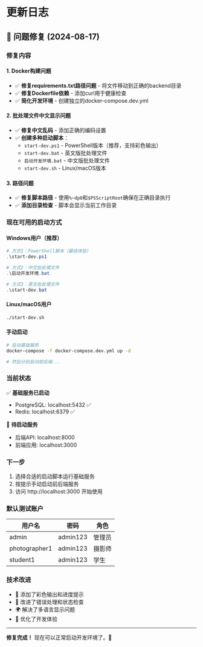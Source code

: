 # 更新日志

## 🔧 问题修复 (2024-08-17)

### 修复内容

#### 1. Docker构建问题
- ✅ **修复requirements.txt路径问题** - 将文件移动到正确的backend目录
- ✅ **修复Dockerfile依赖** - 添加curl用于健康检查
- ✅ **简化开发环境** - 创建独立的docker-compose.dev.yml

#### 2. 批处理文件中文显示问题
- ✅ **修复中文乱码** - 添加正确的编码设置
- ✅ **创建多种启动脚本**：
  - `start-dev.ps1` - PowerShell版本（推荐，支持彩色输出）
  - `start-dev.bat` - 英文版批处理文件
  - `启动开发环境.bat` - 中文版批处理文件
  - `start-dev.sh` - Linux/macOS版本

#### 3. 路径问题
- ✅ **修复脚本路径** - 使用`%~dp0`和`$PSScriptRoot`确保在正确目录执行
- ✅ **添加目录检查** - 脚本会显示当前工作目录

### 现在可用的启动方式

#### Windows用户（推荐）
```powershell
# 方式1：PowerShell脚本（最佳体验）
.\start-dev.ps1

# 方式2：中文批处理文件
.\启动开发环境.bat

# 方式3：英文批处理文件
.\start-dev.bat
```

#### Linux/macOS用户
```bash
./start-dev.sh
```

#### 手动启动
```bash
# 启动基础服务
docker-compose -f docker-compose.dev.yml up -d

# 然后分别启动前后端...
```

### 当前状态

✅ **基础服务已启动**
- PostgreSQL: localhost:5432 ✅
- Redis: localhost:6379 ✅

🔄 **待启动服务**
- 后端API: localhost:8000
- 前端应用: localhost:3000

### 下一步

1. 选择合适的启动脚本运行基础服务
2. 按提示手动启动前后端服务
3. 访问 http://localhost:3000 开始使用

### 默认测试账户

| 用户名 | 密码 | 角色 |
|--------|------|------|
| admin | admin123 | 管理员 |
| photographer1 | admin123 | 摄影师 |
| student1 | admin123 | 学生 |

### 技术改进

- 🎨 添加了彩色输出和进度提示
- 📝 改进了错误处理和状态检查
- 🌍 解决了多语言显示问题
- 🔧 优化了开发体验

---

**修复完成！** 现在可以正常启动开发环境了。🎉


